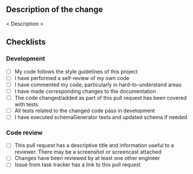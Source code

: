 ## Description of the change

< Description >

## Checklists

### Development

- [ ] My code follows the style guidelines of this project
- [ ] I have performed a self-review of my own code
- [ ] I have commented my code, particularly in hard-to-understand areas
- [ ] I have made corresponding changes to the documentation
- [ ] The code changed/added as part of this pull request has been covered with tests
- [ ] All tests related to the changed code pass in development
- [ ] I have executed schemaGenerator tests and updated schema if needed

### Code review

- [ ] This pull request has a descriptive title and information useful to a reviewer. There may be a screenshot or screencast attached
- [ ] Changes have been reviewed by at least one other engineer
- [ ] Issue from task tracker has a link to this pull request
